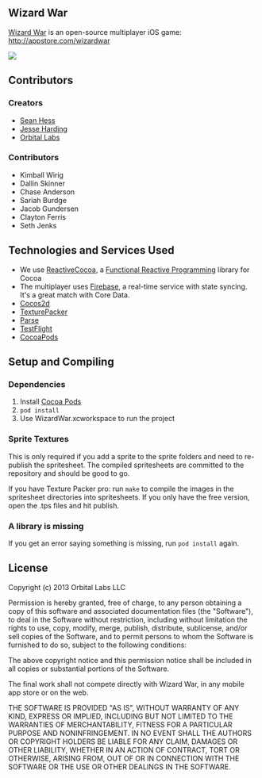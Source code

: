 Wizard War
----------

[Wizard War][appstore] is an open-source multiplayer iOS game: http://appstore.com/wizardwar

[<img src="http://i.imgur.com/y2FlmUJ.png">][appstore]

Contributors
------------

### Creators

- [Sean Hess](http://seanhess.github.com)
- [Jesse Harding](http://jesseharding.com)
- [Orbital Labs](http://orbit.al)

### Contributors

- Kimball Wirig
- Dallin Skinner
- Chase Anderson
- Sariah Burdge
- Jacob Gundersen
- Clayton Ferris
- Seth Jenks


Technologies and Services Used
------------------------------

- We use [ReactiveCocoa](https://github.com/ReactiveCocoa/ReactiveCocoa), a [Functional Reactive Programming](http://stackoverflow.com/questions/1028250/what-is-functional-reactive-programming) library for Cocoa
- The multiplayer uses [Firebase](http://firebase.com/), a real-time service with state syncing. It's a great match with Core Data. 
- [Cocos2d](http://www.cocos2d-iphone.org/)
- [TexturePacker](http://www.codeandweb.com/texturepacker)
- [Parse](https://parse.com/)
- [TestFlight](testflightapp.com)
- [CocoaPods](http://cocoapods.org/)

Setup and Compiling
-------------------

### Dependencies

1. Install [Cocoa Pods](http://cocoapods.org/)
2. `pod install`
3. Use WizardWar.xcworkspace to run the project

### Sprite Textures

This is only required if you add a sprite to the sprite folders and need to re-publish the spritesheet. The compiled spritesheets are committed to the repository and should be good to go. 

If you have Texture Packer pro: run `make` to compile the images in the spritesheet directories into spritesheets. If you only have the free version, open the .tps files and hit publish. 

### A library is missing

If you get an error saying something is missing, run `pod install` again. 




License
-------

Copyright (c) 2013 Orbital Labs LLC

Permission is hereby granted, free of charge, to any person obtaining a copy
of this software and associated documentation files (the "Software"), to deal
in the Software without restriction, including without limitation the rights
to use, copy, modify, merge, publish, distribute, sublicense, and/or sell
copies of the Software, and to permit persons to whom the Software is
furnished to do so, subject to the following conditions:

The above copyright notice and this permission notice shall be included in
all copies or substantial portions of the Software.

The final work shall not compete directly with Wizard War, in any mobile app store or on the web. 

THE SOFTWARE IS PROVIDED "AS IS", WITHOUT WARRANTY OF ANY KIND, EXPRESS OR
IMPLIED, INCLUDING BUT NOT LIMITED TO THE WARRANTIES OF MERCHANTABILITY,
FITNESS FOR A PARTICULAR PURPOSE AND NONINFRINGEMENT. IN NO EVENT SHALL THE
AUTHORS OR COPYRIGHT HOLDERS BE LIABLE FOR ANY CLAIM, DAMAGES OR OTHER
LIABILITY, WHETHER IN AN ACTION OF CONTRACT, TORT OR OTHERWISE, ARISING FROM,
OUT OF OR IN CONNECTION WITH THE SOFTWARE OR THE USE OR OTHER DEALINGS IN
THE SOFTWARE.







[appstore]: http://appstore.com/wizardwar

